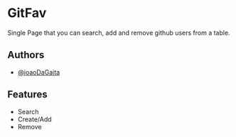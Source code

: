
# GitFav

Single Page that you can search, add and remove github users from a table.


## Authors

- [@joaoDaGaita](https://www.github.com/joaoDaGaita)


## Features

- Search
- Create/Add
- Remove

